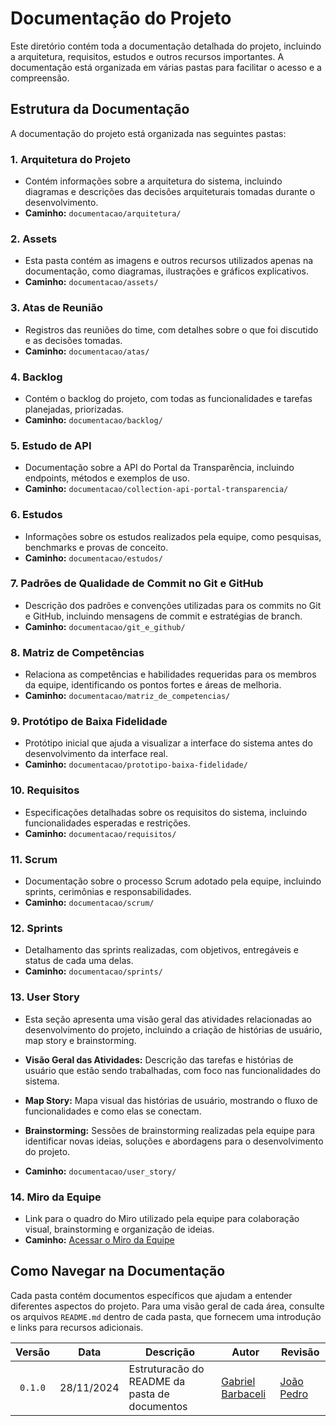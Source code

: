 # Documentação do Projeto

Este diretório contém toda a documentação detalhada do projeto, incluindo a arquitetura, requisitos, estudos e outros recursos importantes. A documentação está organizada em várias pastas para facilitar o acesso e a compreensão.

## Estrutura da Documentação

A documentação do projeto está organizada nas seguintes pastas:

### 1. **Arquitetura do Projeto**

- Contém informações sobre a arquitetura do sistema, incluindo diagramas e descrições das decisões arquiteturais tomadas durante o desenvolvimento.
- **Caminho:** `documentacao/arquitetura/`

### 2. **Assets**

- Esta pasta contém as imagens e outros recursos utilizados apenas na documentação, como diagramas, ilustrações e gráficos explicativos.
- **Caminho:** `documentacao/assets/`

### 3. **Atas de Reunião**

- Registros das reuniões do time, com detalhes sobre o que foi discutido e as decisões tomadas.
- **Caminho:** `documentacao/atas/`

### 4. **Backlog**

- Contém o backlog do projeto, com todas as funcionalidades e tarefas planejadas, priorizadas.
- **Caminho:** `documentacao/backlog/`

### 5. **Estudo de API**

- Documentação sobre a API do Portal da Transparência, incluindo endpoints, métodos e exemplos de uso.
- **Caminho:** `documentacao/collection-api-portal-transparencia/`

### 6. **Estudos**

- Informações sobre os estudos realizados pela equipe, como pesquisas, benchmarks e provas de conceito.
- **Caminho:** `documentacao/estudos/`

### 7. **Padrões de Qualidade de Commit no Git e GitHub**

- Descrição dos padrões e convenções utilizadas para os commits no Git e GitHub, incluindo mensagens de commit e estratégias de branch.
- **Caminho:** `documentacao/git_e_github/`

### 8. **Matriz de Competências**

- Relaciona as competências e habilidades requeridas para os membros da equipe, identificando os pontos fortes e áreas de melhoria.
- **Caminho:** `documentacao/matriz_de_competencias/`

### 9. **Protótipo de Baixa Fidelidade**

- Protótipo inicial que ajuda a visualizar a interface do sistema antes do desenvolvimento da interface real.
- **Caminho:** `documentacao/prototipo-baixa-fidelidade/`

### 10. **Requisitos**

- Especificações detalhadas sobre os requisitos do sistema, incluindo funcionalidades esperadas e restrições.
- **Caminho:** `documentacao/requisitos/`

### 11. **Scrum**

- Documentação sobre o processo Scrum adotado pela equipe, incluindo sprints, cerimônias e responsabilidades.
- **Caminho:** `documentacao/scrum/`

### 12. **Sprints**

- Detalhamento das sprints realizadas, com objetivos, entregáveis e status de cada uma delas.
- **Caminho:** `documentacao/sprints/`

### 13. **User Story**

- Esta seção apresenta uma visão geral das atividades relacionadas ao desenvolvimento do projeto, incluindo a criação de histórias de usuário, map story e brainstorming.

- **Visão Geral das Atividades:** Descrição das tarefas e histórias de usuário que estão sendo trabalhadas, com foco nas funcionalidades do sistema.
- **Map Story:** Mapa visual das histórias de usuário, mostrando o fluxo de funcionalidades e como elas se conectam.
- **Brainstorming:** Sessões de brainstorming realizadas pela equipe para identificar novas ideias, soluções e abordagens para o desenvolvimento do projeto.

- **Caminho:** `documentacao/user_story/`

### 14. **Miro da Equipe**

- Link para o quadro do Miro utilizado pela equipe para colaboração visual, brainstorming e organização de ideias.
- **Caminho:** [Acessar o Miro da Equipe](https://miro.com/app/board/uXjVLAvihcA=/?share_link_id=2002006945)

## Como Navegar na Documentação

Cada pasta contém documentos específicos que ajudam a entender diferentes aspectos do projeto. Para uma visão geral de cada área, consulte os arquivos `README.md` dentro de cada pasta, que fornecem uma introdução e links para recursos adicionais.

| Versão  |    Data    | Descrição                                     | Autor                                              | Revisão                                      |
| :-----: | :--------: | --------------------------------------------- | -------------------------------------------------- | -------------------------------------------- |
| `0.1.0` | 28/11/2024 | Estruturacão do README da pasta de documentos | [Gabriel Barbaceli](https://github.com/Nibaacriba) | [João Pedro](https://github.com/johnaopedro) |
